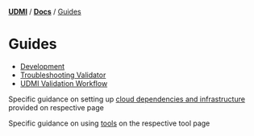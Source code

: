 [**UDMI**](../../) / [**Docs**](../)
/ [Guides](#)

# Guides

- [Development](development.md)
- [Troubleshooting Validator](troubleshooting.md)
- [UDMI Validation Workflow](workflow.md)

Specific guidance on setting up [cloud dependencies and infrastructure](../cloud/) provided on respective page

Specific guidance on using [tools](../tools/) on the respective tool page 